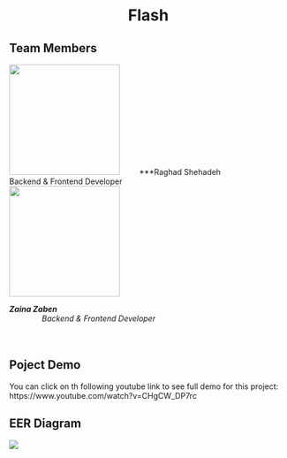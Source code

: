 <h1 align="center">Flash</h1> 
<h2 align="left"> Team Members</h2>
<img src="https://user-images.githubusercontent.com/100478249/176669221-c5ba42d5-be16-49de-a6d9-12c09898dcf8.png" width="200" height="200">
 &nbsp; &nbsp; &nbsp; &nbsp; ***Raghad Shehadeh
 <br>
 Backend & Frontend Developer
<br><img src="https://user-images.githubusercontent.com/100478249/176710425-ec519d6e-386d-4745-bea6-a5345fdacc6c.png" width="200" height="200"> 


 ***Zaina Zaben*** 
<br>
   &nbsp; &nbsp; &nbsp; &nbsp; &nbsp; &nbsp; &nbsp;&nbsp; *Backend & Frontend Developer* 
<br><br><br>
<h2 align="left"> Poject Demo</h2> 
<p> You can click on th following youtube link to see full demo for this project: https://www.youtube.com/watch?v=CHgCW_DP7rc</p>
<h2 align="left"> EER Diagram</h2> 
<img align="center" src="https://user-images.githubusercontent.com/100478249/176710891-c4dc3fe9-b0e4-4aab-805d-feb05cbc0ecb.png">

